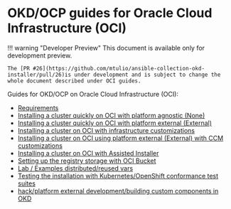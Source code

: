# OKD/OCP guides for Oracle Cloud Infrastructure (OCI)

!!! warning "Developer Preview"
    This document is available only for development preview.

    The [PR #26](https://github.com/mtulio/ansible-collection-okd-installer/pull/26)is under development and is subject to change the whole document described under OCI guides.

Guides for OKD/OCP on Oracle Cloud Infrastructure (OCI):

- [Requirements](./init.md)
- [Installing a cluster quickly on OCI with platform agnostic (None)](./installing-quickly-agnostic.md)
- [Installing a cluster quickly on OCI with platform external (External)](./installing-quickly-external.md)
- [Installing a cluster on OCI with infrastructure customizations](./installing-customization-infra.md)
- [Installing a cluster on OCI using platform external (External) with CCM customizations](./installing-customization-external.md)
- [Installing a cluster on OCI with Assisted Installer](./installing-assisted-installer.md)
- [Setting up the registry storage with OCI Bucket](./setting-registry-storage-bucket.md)
- [Lab / Examples distributed/reused vars](./lab-examples-custom-vars.md)
- [Testing the installation with Kubernetes/OpenShift conformance test suites](./testing-opct-conformance.md)
- [hack/platform external development/building custom components in OKD](./hack/dev-platform-external-custom-release.md)